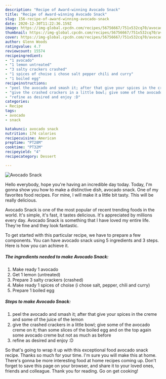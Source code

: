 ```yaml
---
description: "Recipe of Award-winning Avocado Snack"
title: "Recipe of Award-winning Avocado Snack"
slug: 156-recipe-of-award-winning-avocado-snack
date: 2020-12-30T11:22:36.159Z
image: https://img-global.cpcdn.com/recipes/56756667/751x532cq70/avocado-snack-recipe-main-photo.jpg
thumbnail: https://img-global.cpcdn.com/recipes/56756667/751x532cq70/avocado-snack-recipe-main-photo.jpg
cover: https://img-global.cpcdn.com/recipes/56756667/751x532cq70/avocado-snack-recipe-main-photo.jpg
author: Glenn Woods
ratingvalue: 4.7
reviewcount: 15574
recipeingredient:
- "1 avocado"
- "1 lemon untreated"
- "3 salty crackers crashed"
- "1 spices of choise i chose salt pepper chili and curry"
- "1 boiled egg"
recipeinstructions:
- "peel the avocado and smash it; after that give your spices in the creme and some of the juice of the lemon"
- "give the crashed crackers in a little bowl; give some of the avocado creme on it; than some slices of the boiled egg and on the top again some avocado creme but not as much as before"
- "refine as desired and enjoy :D"
categories:
- Recipe
tags:
- avocado
- snack

katakunci: avocado snack 
nutrition: 174 calories
recipecuisine: American
preptime: "PT28M"
cooktime: "PT32M"
recipeyield: "4"
recipecategory: Dessert

---
```



![Avocado Snack](https://img-global.cpcdn.com/recipes/56756667/751x532cq70/avocado-snack-recipe-main-photo.jpg)

Hello everybody, hope you're having an incredible day today. Today, I'm gonna show you how to make a distinctive dish, avocado snack. One of my favorites food recipes. For mine, I will make it a little bit tasty. This will be really delicious.



Avocado Snack is one of the most popular of recent trending foods in the world. It's simple, it's fast, it tastes delicious. It's appreciated by millions every day. Avocado Snack is something that I have loved my entire life. They're fine and they look fantastic.


To get started with this particular recipe, we have to prepare a few components. You can have avocado snack using 5 ingredients and 3 steps. Here is how you can achieve it.

<!--inarticleads1-->

##### The ingredients needed to make Avocado Snack:

1. Make ready 1 avocado
1. Get 1 lemon (untreated)
1. Prepare 3 salty crackers (crashed)
1. Make ready 1 spices of choise (i chose salt, pepper, chili and curry)
1. Prepare 1 boiled egg




<!--inarticleads2-->

##### Steps to make Avocado Snack:

1. peel the avocado and smash it; after that give your spices in the creme and some of the juice of the lemon
1. give the crashed crackers in a little bowl; give some of the avocado creme on it; than some slices of the boiled egg and on the top again some avocado creme but not as much as before
1. refine as desired and enjoy :D




So that's going to wrap it up with this exceptional food avocado snack recipe. Thanks so much for your time. I'm sure you will make this at home. There's gonna be more interesting food at home recipes coming up. Don't forget to save this page on your browser, and share it to your loved ones, friends and colleague. Thank you for reading. Go on get cooking!
